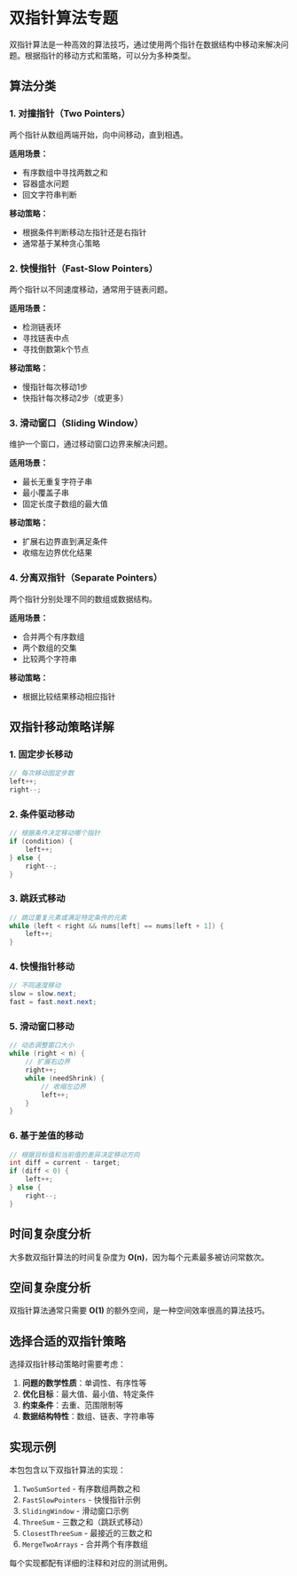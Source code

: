 # 双指针算法专题

双指针算法是一种高效的算法技巧，通过使用两个指针在数据结构中移动来解决问题。根据指针的移动方式和策略，可以分为多种类型。

## 算法分类

### 1. 对撞指针（Two Pointers）

两个指针从数组两端开始，向中间移动，直到相遇。

**适用场景：**

- 有序数组中寻找两数之和
- 容器盛水问题
- 回文字符串判断

**移动策略：**

- 根据条件判断移动左指针还是右指针
- 通常基于某种贪心策略

### 2. 快慢指针（Fast-Slow Pointers）

两个指针以不同速度移动，通常用于链表问题。

**适用场景：**

- 检测链表环
- 寻找链表中点
- 寻找倒数第k个节点

**移动策略：**

- 慢指针每次移动1步
- 快指针每次移动2步（或更多）

### 3. 滑动窗口（Sliding Window）

维护一个窗口，通过移动窗口边界来解决问题。

**适用场景：**

- 最长无重复字符子串
- 最小覆盖子串
- 固定长度子数组的最大值

**移动策略：**

- 扩展右边界直到满足条件
- 收缩左边界优化结果

### 4. 分离双指针（Separate Pointers）

两个指针分别处理不同的数组或数据结构。

**适用场景：**

- 合并两个有序数组
- 两个数组的交集
- 比较两个字符串

**移动策略：**

- 根据比较结果移动相应指针

## 双指针移动策略详解

### 1. 固定步长移动

```java
// 每次移动固定步数
left++;
right--;
```

### 2. 条件驱动移动

```java
// 根据条件决定移动哪个指针
if (condition) {
    left++;
} else {
    right--;
}
```

### 3. 跳跃式移动

```java
// 跳过重复元素或满足特定条件的元素
while (left < right && nums[left] == nums[left + 1]) {
    left++;
}
```

### 4. 快慢指针移动

```java
// 不同速度移动
slow = slow.next;
fast = fast.next.next;
```

### 5. 滑动窗口移动

```java
// 动态调整窗口大小
while (right < n) {
    // 扩展右边界
    right++;
    while (needShrink) {
        // 收缩左边界
        left++;
    }
}
```

### 6. 基于差值的移动

```java
// 根据目标值和当前值的差异决定移动方向
int diff = current - target;
if (diff < 0) {
    left++;
} else {
    right--;
}
```

## 时间复杂度分析

大多数双指针算法的时间复杂度为 **O(n)**，因为每个元素最多被访问常数次。

## 空间复杂度分析

双指针算法通常只需要 **O(1)** 的额外空间，是一种空间效率很高的算法技巧。

## 选择合适的双指针策略

选择双指针移动策略时需要考虑：

1. **问题的数学性质**：单调性、有序性等
2. **优化目标**：最大值、最小值、特定条件
3. **约束条件**：去重、范围限制等
4. **数据结构特性**：数组、链表、字符串等

## 实现示例

本包包含以下双指针算法的实现：

1. `TwoSumSorted` - 有序数组两数之和
2. `FastSlowPointers` - 快慢指针示例
3. `SlidingWindow` - 滑动窗口示例
4. `ThreeSum` - 三数之和（跳跃式移动）
5. `ClosestThreeSum` - 最接近的三数之和
6. `MergeTwoArrays` - 合并两个有序数组

每个实现都配有详细的注释和对应的测试用例。
